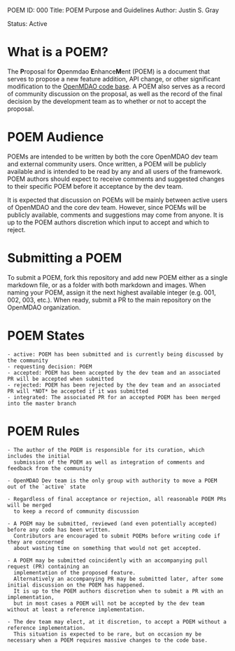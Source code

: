 POEM ID: 000
Title: POEM Purpose and Guidelines 
Author: Justin S. Gray 

Status: Active 


What is a POEM? 
===============
The **P**roposal for **O**penmdao **E**nhance**M**ent (POEM) is a document that serves to propose a new feature addition, API change, or other significant modification to the [OpenMDAO code base](https://github.com/OpenMDAO/OpenMDAO). 
A POEM also serves as a record of community discussion on the proposal, 
as well as the record of the final decision by the development team as to whether or not to accept the proposal. 


POEM Audience 
==============
POEMs are intended to be written by both the core OpenMDAO dev team and external community users. 
Once written, a POEM will be publicly available and is intended to be read by any and all users of the framework. 
POEM authors should expect to receive comments and suggested changes to their specific POEM before it acceptance by the dev team. 

It is expected that discussion on POEMs will be mainly between active users of OpenMDAO and the core dev team. 
However, since POEMs will be publicly available, comments and suggestions may come from anyone. 
It is up to the POEM authors discretion which input to accept and which to reject. 


Submitting a POEM
================
To submit a POEM, fork this repository and add new POEM either as a single markdown file, or as a folder with both markdown and images. 
When naming your POEM, assign it the next highest available integer (e.g. 001, 002, 003, etc.). 
When ready, submit a PR to the main repository on the OpenMDAO organization. 

POEM States
==========

    - active: POEM has been submitted and is currently being discussed by the community 
    - requesting decision: POEM 
    - accepted: POEM has been accepted by the dev team and an associated PR will be accepted when submitted
    - rejected: POEM has been rejected by the dev team and an associated PR will *NOT* be accepted if it was submitted
    - integrated: The associated PR for an accepted POEM has been merged into the master branch 

POEM Rules 
=========

    - The author of the POEM is responsible for its curation, which includes the initial 
      submission of the POEM as well as integration of comments and feedback from the community 

    - OpenMDAO Dev team is the only group with authority to move a POEM out of the `active` state

    - Regardless of final acceptance or rejection, all reasonable POEM PRs will be merged 
      to keep a record of community discussion
    
    - A POEM may be submitted, reviewed (and even potentially accepted) before any code has been written. 
      Contributors are encouraged to submit POEMs before writing code if they are concerned 
      about wasting time on something that would not get accepted. 
    
    - A POEM may be submitted coincidently with an accompanying pull request (PR) containing an 
      implementation of the proposed feature. 
      Alternatively an accompanying PR may be submitted later, after some initial discussion on the POEM has happened. 
      It is up to the POEM authors discretion when to submit a PR with an implementation,
      but in most cases a POEM will not be accepted by the dev team without at least a reference implementation. 

    - The dev team may elect, at it discretion, to accept a POEM without a reference implementation. 
      This situation is expected to be rare, but on occasion my be necessary when a POEM requires massive changes to the code base. 




